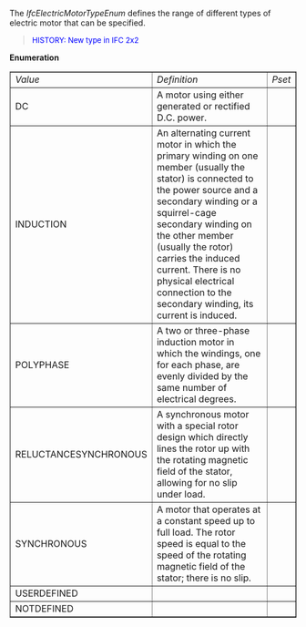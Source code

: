 ﻿The _IfcElectricMotorTypeEnum_ defines the range of different types of electric motor that can be specified.

> <font color="#0000FF" size="-1"> HISTORY: New type in IFC 2x2
		  </font>
> 


**Enumeration**

<table border="1"> 
		<tr> 
		  <td><i>Value</i></td> 
		  <td><i>Definition</i></td> 
		  <td><i>Pset</i></td> 
		</tr> 
		<tr> 
		  <td>DC</td> 
		  <td>A motor using either generated or rectified D.C. power.</td> 
		  <td></td> 
		</tr> 
		<tr> 
		  <td>INDUCTION</td> 
		  <td>An alternating current motor in which the primary winding on one
			 member (usually the stator) is connected to the power source and a secondary
			 winding or a squirrel-cage secondary winding on the other member (usually the
			 rotor) carries the induced current. There is no physical electrical connection
			 to the secondary winding, its current is induced.</td> 
		  <td></td> 
		</tr> 
		<tr> 
		  <td>POLYPHASE</td> 
		  <td>A two or three-phase induction motor in which the windings, one for
			 each phase, are evenly divided by the same number of electrical degrees. </td> 
		  <td></td> 
		</tr> 
		<tr> 
		  <td>RELUCTANCESYNCHRONOUS</td> 
		  <td>A synchronous motor with a special rotor design which directly
			 lines the rotor up with the rotating magnetic field of the stator, allowing for
			 no slip under load. </td> 
		  <td></td> 
		</tr> 
		<tr> 
		  <td>SYNCHRONOUS</td> 
		  <td>A motor that operates at a constant speed up to full load. The
			 rotor speed is equal to the speed of the rotating magnetic field of the stator;
			 there is no slip.</td> 
		  <td></td> 
		</tr> 
		<tr> 
		  <td>USERDEFINED</td> 
		  <td></td> 
		  <td></td> 
		</tr> 
		<tr> 
		  <td>NOTDEFINED</td> 
		  <td></td> 
		  <td></td> 
		</tr> 
	 </table>